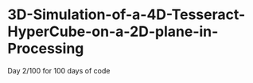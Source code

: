 # 3D-Simulation-of-a-4D-Tesseract-HyperCube-on-a-2D-plane-in-Processing

Day 2/100 for 100 days of code
